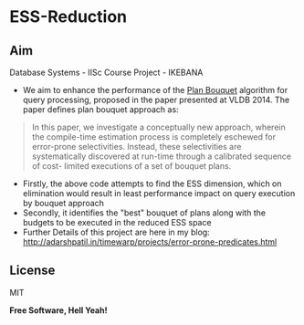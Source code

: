 ESS-Reduction
=============

Aim
----

Database Systems - IISc Course Project - IKEBANA
- We aim to enhance the performance of the [Plan Bouquet] algorithm for query processing,  proposed in the paper presented at VLDB 2014. The paper defines plan bouquet approach as:

> In this paper, we investigate a conceptually new approach, wherein
> the compile-time estimation process is completely eschewed for
> error-prone selectivities. Instead, these selectivities are systematically 
> discovered at run-time through a calibrated sequence of cost-
> limited executions of a set of bouquet plans.

- Firstly, the above code attempts to find the ESS dimension, which on elimination would result in least performance impact on query execution by bouquet approach
- Secondly, it identifies the "best" bouquet of plans along with the budgets to be executed in the reduced ESS space
- Further Details of this project are here in my blog: http://adarshpatil.in/timewarp/projects/error-prone-predicates.html

[Plan Bouquet]:http://dsl.serc.iisc.ernet.in/projects/QUEST/index.html#pub

License
----

MIT

**Free Software, Hell Yeah!**
